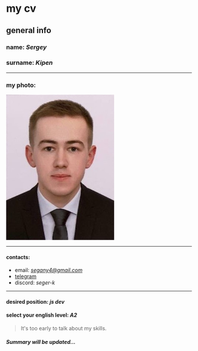 # my cv 
## general info 
### **name:** *Sergey*
### **surname:** *Kipen*
***
### **my photo:**

![my photo](/myphoto.jpg)
***
#### **contacts:** 
* email: *segany4@gmail.com*
* [telegram](https://t.me/seger_k)
* discord: *seger-k*
***
#### **desired position:** *js dev*

#### **select your english level:** *A2*

> It's too early to talk about my skills. 

##### *Summary will be updated...*




